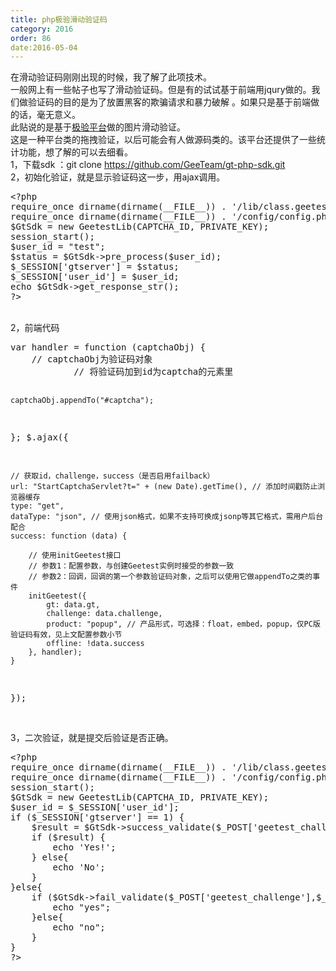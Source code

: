 ```yaml
---
title: php极验滑动验证码
category: 2016
order: 86
date:2016-05-04
---
```

在滑动验证码刚刚出现的时候，我了解了此项技术。
<br>
一般网上有一些帖子也写了滑动验证码。但是有的试试基于前端用jqury做的。我们做验证码的目的是为了放置黑客的欺骗请求和暴力破解 。如果只是基于前端做的话，毫无意义。
<br>
此贴说的是基于<a href="http://www.geetest.com/" target="view_window">极验平台</a>做的图片滑动验证。
<br>
这是一种平台类的拖拽验证，以后可能会有人做源码类的。该平台还提供了一些统计功能，想了解的可以去细看。
<br>
1，下载sdk ：git clone https://github.com/GeeTeam/gt-php-sdk.git
<br>
2，初始化验证，就是显示验证码这一步，用ajax调用。
<br>
<div class="highlight-php"><div class="highlight"><pre><span></span><span class="cp">&lt;?php</span>
<span class="k">require_once</span> <span class="nb">dirname</span><span class="p">(</span><span class="nb">dirname</span><span class="p">(</span><span class="k">__FILE__</span><span class="p">))</span> <span class="o">.</span> <span class="s1">'/lib/class.geetestlib.php'</span><span class="p">;</span>
<span class="k">require_once</span> <span class="nb">dirname</span><span class="p">(</span><span class="nb">dirname</span><span class="p">(</span><span class="k">__FILE__</span><span class="p">))</span> <span class="o">.</span> <span class="s1">'/config/config.php'</span><span class="p">;</span>
<span class="nv">$GtSdk</span> <span class="o">=</span> <span class="k">new</span> <span class="nx">GeetestLib</span><span class="p">(</span><span class="nx">CAPTCHA_ID</span><span class="p">,</span> <span class="nx">PRIVATE_KEY</span><span class="p">);</span>
<span class="nb">session_start</span><span class="p">();</span>
<span class="nv">$user_id</span> <span class="o">=</span> <span class="s2">"test"</span><span class="p">;</span>
<span class="nv">$status</span> <span class="o">=</span> <span class="nv">$GtSdk</span><span class="o">-&gt;</span><span class="na">pre_process</span><span class="p">(</span><span class="nv">$user_id</span><span class="p">);</span>
<span class="nv">$_SESSION</span><span class="p">[</span><span class="s1">'gtserver'</span><span class="p">]</span> <span class="o">=</span> <span class="nv">$status</span><span class="p">;</span>
<span class="nv">$_SESSION</span><span class="p">[</span><span class="s1">'user_id'</span><span class="p">]</span> <span class="o">=</span> <span class="nv">$user_id</span><span class="p">;</span>
<span class="k">echo</span> <span class="nv">$GtSdk</span><span class="o">-&gt;</span><span class="na">get_response_str</span><span class="p">();</span>
<span class="cp">?&gt;</span><span class="x"></span>
</pre></div>
</div>
<br>
2，前端代码
<br>
<div class="code highlight-python"><div class="highlight"><pre><span></span>var handler = function (captchaObj) {
    // captchaObj为验证码对象
            // 将验证码加到id为captcha的元素里

    captchaObj.appendTo("#captcha");
};
$.ajax({

    // 获取id，challenge，success（是否启用failback）
    url: "StartCaptchaServlet?t=" + (new Date).getTime(), // 添加时间戳防止浏览器缓存
    type: "get",
    dataType: "json", // 使用json格式，如果不支持可换成jsonp等其它格式，需用户后台配合
    success: function (data) {

        // 使用initGeetest接口
        // 参数1：配置参数，与创建Geetest实例时接受的参数一致
        // 参数2：回调，回调的第一个参数验证码对象，之后可以使用它做appendTo之类的事件
        initGeetest({
            gt: data.gt,
            challenge: data.challenge,
            product: "popup", // 产品形式，可选择：float，embed，popup，仅PC版验证码有效，见上文配置参数小节
            offline: !data.success
        }, handler);
    }
});
</pre></div>
</div>
<br>
3，二次验证，就是提交后验证是否正确。
<div class="highlight-php"><div class="highlight"><pre><span></span><span class="cp">&lt;?php</span>
<span class="k">require_once</span> <span class="nb">dirname</span><span class="p">(</span><span class="nb">dirname</span><span class="p">(</span><span class="k">__FILE__</span><span class="p">))</span> <span class="o">.</span> <span class="s1">'/lib/class.geetestlib.php'</span><span class="p">;</span>
<span class="k">require_once</span> <span class="nb">dirname</span><span class="p">(</span><span class="nb">dirname</span><span class="p">(</span><span class="k">__FILE__</span><span class="p">))</span> <span class="o">.</span> <span class="s1">'/config/config.php'</span><span class="p">;</span>
<span class="nb">session_start</span><span class="p">();</span>
<span class="nv">$GtSdk</span> <span class="o">=</span> <span class="k">new</span> <span class="nx">GeetestLib</span><span class="p">(</span><span class="nx">CAPTCHA_ID</span><span class="p">,</span> <span class="nx">PRIVATE_KEY</span><span class="p">);</span>
<span class="nv">$user_id</span> <span class="o">=</span> <span class="nv">$_SESSION</span><span class="p">[</span><span class="s1">'user_id'</span><span class="p">];</span>
<span class="k">if</span> <span class="p">(</span><span class="nv">$_SESSION</span><span class="p">[</span><span class="s1">'gtserver'</span><span class="p">]</span> <span class="o">==</span> <span class="mi">1</span><span class="p">)</span> <span class="p">{</span>
    <span class="nv">$result</span> <span class="o">=</span> <span class="nv">$GtSdk</span><span class="o">-&gt;</span><span class="na">success_validate</span><span class="p">(</span><span class="nv">$_POST</span><span class="p">[</span><span class="s1">'geetest_challenge'</span><span class="p">],</span> <span class="nv">$_POST</span><span class="p">[</span><span class="s1">'geetest_validate'</span><span class="p">],</span> <span class="nv">$_POST</span><span class="p">[</span><span class="s1">'geetest_seccode'</span><span class="p">],</span> <span class="nv">$user_id</span><span class="p">);</span>
    <span class="k">if</span> <span class="p">(</span><span class="nv">$result</span><span class="p">)</span> <span class="p">{</span>
        <span class="k">echo</span> <span class="s1">'Yes!'</span><span class="p">;</span>
    <span class="p">}</span> <span class="k">else</span><span class="p">{</span>
        <span class="k">echo</span> <span class="s1">'No'</span><span class="p">;</span>
    <span class="p">}</span>
<span class="p">}</span><span class="k">else</span><span class="p">{</span>
    <span class="k">if</span> <span class="p">(</span><span class="nv">$GtSdk</span><span class="o">-&gt;</span><span class="na">fail_validate</span><span class="p">(</span><span class="nv">$_POST</span><span class="p">[</span><span class="s1">'geetest_challenge'</span><span class="p">],</span><span class="nv">$_POST</span><span class="p">[</span><span class="s1">'geetest_validate'</span><span class="p">],</span><span class="nv">$_POST</span><span class="p">[</span><span class="s1">'geetest_seccode'</span><span class="p">]))</span> <span class="p">{</span>
        <span class="k">echo</span> <span class="s2">"yes"</span><span class="p">;</span>
    <span class="p">}</span><span class="k">else</span><span class="p">{</span>
        <span class="k">echo</span> <span class="s2">"no"</span><span class="p">;</span>
    <span class="p">}</span>
<span class="p">}</span>
<span class="cp">?&gt;</span><span class="x"></span>
</pre></div>
</div>


